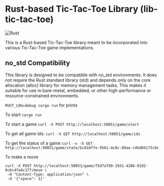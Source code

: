 # Rust-based Tic-Tac-Toe Library (lib-tic-tac-toe)

![Rust](https://github.com/ptdecker/lib-tic-tac-toe/workflows/Rust/badge.svg)

This is a Rust-based Tic-Tac-Toe library meant to be incorporated into various
Tic-Tac-Toe game implementations.

## no_std Compatibility

This library is designed to be compatible with no_std environments. It does not
require the Rust standard library (std) and depends only on the core allocation
(alloc) library for memory management tasks. This makes it suitable for use in
bare-metal, embedded, or other high-performance or resource-constrained
environments.

`RUST_LOG=debug cargo run` for prints

To start
`cargo run`

To start a game
`curl -X POST http://localhost:50051/game/start`

To get all game ids:
`curl -X GET http://localhost:50051/game/ids`

To get the status of a game
`curl -v -X GET http://localhost:50051/game/state/bc816ffe-9561-4c0c-89ae-c4bd04175c8c`

To make a move

```shell
curl -X POST http://localhost:50051/game/f5d7a789-1931-428b-92d2-9c6c4fa4c177/move \
 -H "Content-Type: application/json" \
 -d '{"space": 1}'
```
